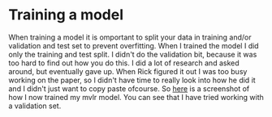 # Training a model

When training a model it is omportant to split your data in training and/or validation and test set to prevent overfitting. 
When I trained the model I did only the training and test split. I didn't do the validation bit, because it was too hard to find out how you do this. I did a lot of research and asked around, but eventually gave up. When Rick figured it out I was too busy working on the paper, so I didn't have time to really look into how he did it and I didn't just want to copy paste ofcourse. So [here](https://github.com/Laurinevdstolpe/minor-data-science/blob/main/predictive%20analytics/2021-01-12%20(4).png) is a screenshot of how I now trained my mvlr model. You can see that I have tried working with a validation set.





